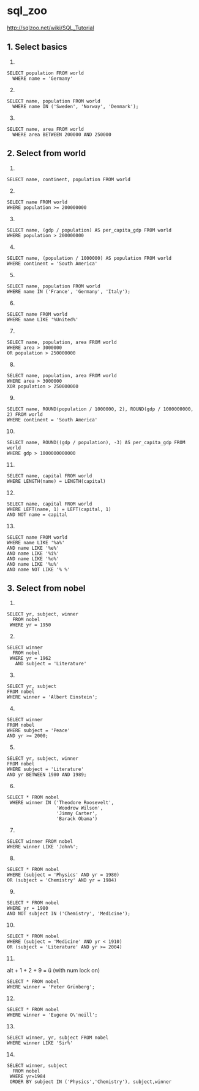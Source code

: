 # sql_zoo
http://sqlzoo.net/wiki/SQL_Tutorial



## 1. Select basics

1.
```
SELECT population FROM world
  WHERE name = 'Germany'
```

2.
```
SELECT name, population FROM world
  WHERE name IN ('Sweden', 'Norway', 'Denmark');
```

3.
```
SELECT name, area FROM world
  WHERE area BETWEEN 200000 AND 250000
```

## 2. Select from world

1.
```
SELECT name, continent, population FROM world
```

2.
```
SELECT name FROM world
WHERE population >= 200000000
```

3.
```
SELECT name, (gdp / population) AS per_capita_gdp FROM world
WHERE population > 200000000
```

4.
```
SELECT name, (population / 1000000) AS population FROM world
WHERE continent = 'South America'
```

5.
```
SELECT name, population FROM world
WHERE name IN ('France', 'Germany', 'Italy');
```

6.
```
SELECT name FROM world 
WHERE name LIKE '%United%'
```

7.
```
SELECT name, population, area FROM world 
WHERE area > 3000000 
OR population > 250000000
```

8.
```
SELECT name, population, area FROM world
WHERE area > 3000000 
XOR population > 250000000
```

9.
```
SELECT name, ROUND(population / 1000000, 2), ROUND(gdp / 1000000000, 2) FROM world
WHERE continent = 'South America'
```

10.
```
SELECT name, ROUND((gdp / population), -3) AS per_capita_gdp FROM world 
WHERE gdp > 1000000000000
```

11.
```
SELECT name, capital FROM world 
WHERE LENGTH(name) = LENGTH(capital)
```

12.
```
SELECT name, capital FROM world
WHERE LEFT(name, 1) = LEFT(capital, 1)
AND NOT name = capital
```

13.
```
SELECT name FROM world 
WHERE name LIKE '%a%'
AND name LIKE '%e%'
AND name LIKE '%i%'
AND name LIKE '%o%'
AND name LIKE '%u%'
AND name NOT LIKE '% %'
```


## 3. Select from nobel

1.
```
SELECT yr, subject, winner
  FROM nobel
 WHERE yr = 1950
```
2.
```
SELECT winner
  FROM nobel
 WHERE yr = 1962
   AND subject = 'Literature'
```

3.
```
SELECT yr, subject
FROM nobel
WHERE winner = 'Albert Einstein';
```

4.
```
SELECT winner
FROM nobel
WHERE subject = 'Peace'
AND yr >= 2000;
```

5.
```
SELECT yr, subject, winner
FROM nobel
WHERE subject = 'Literature'
AND yr BETWEEN 1980 AND 1989;
```

6.
```
SELECT * FROM nobel
 WHERE winner IN ('Theodore Roosevelt',
                  'Woodrow Wilson',
                  'Jimmy Carter',
                  'Barack Obama')

```

7.
```
SELECT winner FROM nobel
WHERE winner LIKE 'John%';
```

8.
```
SELECT * FROM nobel
WHERE (subject = 'Physics' AND yr = 1980) 
OR (subject = 'Chemistry' AND yr = 1984)
```

9.
```
SELECT * FROM nobel
WHERE yr = 1980
AND NOT subject IN ('Chemistry', 'Medicine');
```

10.
```
SELECT * FROM nobel
WHERE (subject = 'Medicine' AND yr < 1910)
OR (subject = 'Literature' AND yr >= 2004)
```

11.
alt + 1 + 2 + 9 = ü (with num lock on)
```
SELECT * FROM nobel
WHERE winner = 'Peter Grünberg'; 
```

12.
```
SELECT * FROM nobel
WHERE winner = 'Eugene O\'neill';
```


13.
```
SELECT winner, yr, subject FROM nobel
WHERE winner LIKE 'Sir%'
```


14.
```
SELECT winner, subject
  FROM nobel
 WHERE yr=1984
 ORDER BY subject IN ('Physics','Chemistry'), subject,winner
```
